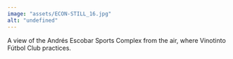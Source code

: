 ```yaml
---
image: "assets/ECON-STILL_16.jpg"
alt: "undefined"
---
```

A view of the Andrés Escobar Sports Complex from the air, where Vinotinto Fútbol Club practices.